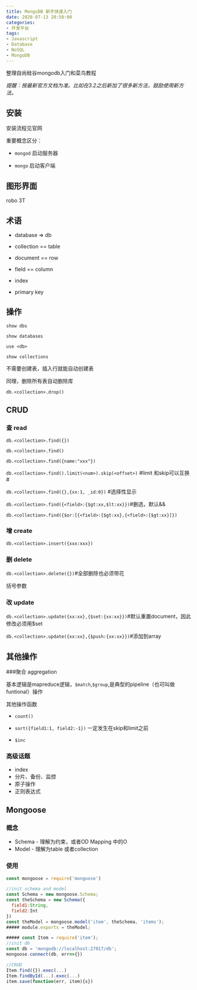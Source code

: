 ```yaml
---
title: MongoDB 新手快速入门
date: 2020-07-13 20:50:00
categories:
- 开发平台
tags:
- Javascript
- Database
- NoSQL
- MongoDB
---
```




整理自尚硅谷mongodb入门和菜鸟教程

 _提醒：按最新官方文档为准。比如在3.2之后新加了很多新方法，鼓励使用新方法。_

## 安装 

安装流程见官网

重要概念区分：

- `mongod` 启动服务器

- `mongo` 启动客户端

## 图形界面

robo 3T

## 术语

- database => db

- collection == table
- document == row
- field == column
- index
- primary key

## 操作

`show dbs`

`show databases`

`use <db>`

`show collections`

不需要创建表，插入行就能自动创建表

同理，删除所有表自动删除库

`db.<collection>.drop()`

## CRUD

### 查 read

`db.<collection>.find({})`

`db.<collection>.find()`

`db.<collection>.find({name:"xxx"})`

`db.<collection>.find().limit(<num>).skip(<offset>)` #limit 和skip可以互换#

`db.<collection>.find({},{xx:1, _id:0})` #选择性显示

`db.<collection>.find({<field>:{$gt:xx,$lt:xx}})`#删选，默认&&

`db.<collection>.find({$or:[{<field>:{$gt:xx},{<field>:{$gt:xx}]})`

### 增 create

`db.<collection>.insert({xxx:xxx})`

### 删 delete

`db.<collection>.delete({})`#全部删除也必须带花

括号参数

### 改 update

`db.<collection>.update({xx:xx},{$set:{xx:xx}})`#默认重置document，因此修改必须用$set

`db.<collection>.update({xx:xx},{$push:{xx:xx}})`#添加到array

## 其他操作

###聚合 aggregation

基本逻辑是mapreduce逻辑，`$match`,`$group`,是典型的pipeline（也可叫做funtional）操作

其他操作函数

- `count()`

- `sort({field1:1, field2:-1})` 一定发生在skip和limit之前
- `$inc`

### 高级话题

- index
- 分片、备份、监控
- 原子操作
- 正则表达式

## Mongoose

### 概念

- Schema - 理解为约束，或者OD Mapping 中的O
- Model - 理解为table 或者collection

### 使用

```javascript
const mongoose = require('mongoose')

//init schema and model
const Schema = new mongoose.Schema;
const theSchema = new Schema({
  field1:String,
  field2:Int
})
const theModel = mongoose.model('item', theSchema, 'items');
##### module.exports = theModel;

##### const Item = require('item');
//init db
const db = 'mongodb://localhost:27017/db';
mongoose.connect(db, err=>{})

//CRUD
Item.find({}).exec(...)
Item.findById(...).exec(...)
item.save(function(err, item){s})

```

